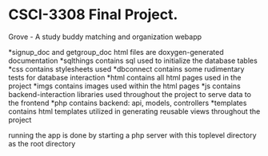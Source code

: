 CSCI-3308 Final Project.
=============

Grove - A study buddy matching and organization webapp

*signup_doc and getgroup_doc html files are doxygen-generated documentation
*sqlthings contains sql used to initialize the database tables
*css contains stylesheets used
*dbconnect contains some rudimentary tests for database interaction
*html contains all html pages used in the project
*imgs contains images used within the html pages
*js contains backend-interaction libraries used throughout the project to serve data to the frontend
*php contains backend: api, models, controllers
*templates contains html templates utilized in generating reusable views throughout the project

running the app is done by starting a php server with this toplevel directory as the root directory
 
